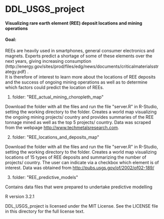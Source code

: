 # DDL_USGS_project
<h4>Visualizing rare earth element (REE) deposit locations and mining operations</h4>

<h4>Goal:</h4>
REEs are heavily used in smartphones, general consumer electronics and magnets. Experts predict a shortage of some of these elements over the next years, giving increasing consumption (http://energy.gov/sites/prod/files/edg/news/documents/criticalmaterialsstrategy.pdf) . <br>
It is therefore of interest to learn more about the locations of REE deposits and the success of ongoing mining operations as well as to determine which factors could predict the location of REEs.

1) folder: "REE_actual_mining_choropleth_map"

Download the folder with all the files and run the file "server.R" in R-Studio, setting the working directory 
to the folder.
Creates a world map visualizing the ongoing mining projects/ country and provides summaries of the REE tonnage mined as
well as the top 5 projects/ country. Data was scraped from the webpage http://www.techmetalsresearch.com.

2) folder: "REE_locations_and_deposits_map"

Download the folder with all the files and run the file "server.R" in R-Studio, setting the working directory 
to the folder.
Creates a world map visualizing locations of 15 types of REE deposits and summarizing the number of projects/ country. The user can indicate via a checkbox which element is of interest. Data was obtained from http://pubs.usgs.gov/of/2002/of02-189/

3) folder: "REE_predictive_models"

Contains data files that were prepared to undertake predictive modelling


R version 3.2.1

DDL_USGS_project is licensed under the MIT License. See the LICENSE file in this directory for the full license text.

